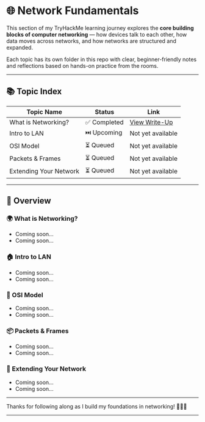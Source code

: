 # 🌐 Network Fundamentals

This section of my TryHackMe learning journey explores the **core building blocks of computer networking** — how devices talk to each other, how data moves across networks, and how networks are structured and expanded.

Each topic has its own folder in this repo with clear, beginner-friendly notes and reflections based on hands-on practice from the rooms.

---

## 📚 Topic Index

| Topic Name             | Status         | Link                                                                 |
|------------------------|----------------|----------------------------------------------------------------------|
| What is Networking?    | ✅ Completed    | [View Write-Up](https://github.com/MQKGitHub/What-is-Networking)     |
| Intro to LAN           | ⏭️ Upcoming     | Not yet available                                                    |
| OSI Model              | ⏳ Queued       | Not yet available                                                    |
| Packets & Frames       | ⏳ Queued       | Not yet available                                                    |
| Extending Your Network | ⏳ Queued       | Not yet available                                                    |

---

## 🧠 Overview

### 🌍 What is Networking?
- Coming soon...
- Coming soon...

### 🏠 Intro to LAN
- Coming soon...
- Coming soon...

### 🧱 OSI Model
- Coming soon...
- Coming soon...

### 📦 Packets & Frames
- Coming soon...
- Coming soon...

### 📡 Extending Your Network
- Coming soon...
- Coming soon...

---

Thanks for following along as I build my foundations in networking! 🧑‍💻🔧

---
